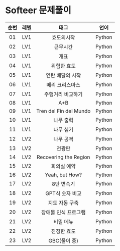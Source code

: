 # Softeer 문제풀이  

| 순번 | 레벨 | 태그                | 언어 | 
| :--: | :--: | :-----------------: | :--: | 
| 01 | LV1 | 효도의시작 | Python |
| 02 | LV1 | 근무시간 | Python |
| 03 | LV1 | 개표 | Python |
| 04 | LV1 | 위험한 효도 | Python |
| 05 | LV1 | 연탄 배달의 시작 | Python |
| 06 | LV1 | 메리 크리스마스 | Python |
| 07 | LV1 | 주행거리 비교하기 | Python |
| 08 | LV1 | A+B | Python |
| 09 | LV1 | Tren del Fin del Mundo | Python |
| 10 | LV1 | 나무 출력 | Python |
| 11 | LV1 | 나무 심기 | Python |
| 12 | LV2 | 나무 공격 | Python |
| 13 | LV2 | 전광판 | Python |
| 14 | LV2 | Recovering the Region | Python |
| 15 | LV2 | 회의실 예약 | Python | 
| 16 | LV2 | Yeah, but How? | Python | 
| 17 | LV2 | 8단 변속기 | Python | 
| 18 | LV2 | GPT식 숫자 비교 | Python | 
| 19 | LV2 | 지도 자동 구축 | Python | 
| 20 | LV2 | 장애물 인식 프로그램 | Python | 
| 21 | LV2 | 비밀 메뉴 | Python | 
| 22 | LV2 | 진정한 효도 | Python | 
| 23 | LV2 | GBC(풀이 중) | Python | 